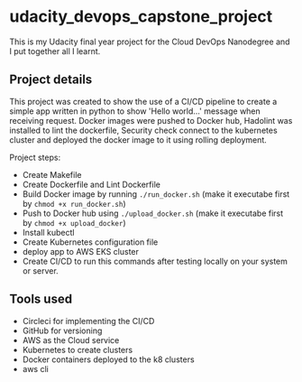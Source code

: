 # udacity_devops_capstone_project

This is my Udacity final year project for the Cloud DevOps Nanodegree and I put together all I learnt.

## Project details

This project was created to show the use of a CI/CD pipeline to create a simple app written in python to show 'Hello world...' message when receiving request.
Docker images were pushed to Docker hub, Hadolint was installed to lint the dockerfile, Security check connect to the kubernetes cluster and deployed the docker image to it using rolling deployment.

Project steps:

- Create Makefile
- Create Dockerfile and Lint Dockerfile
- Build Docker image by running `./run_docker.sh` (make it executabe first by `chmod +x run_docker.sh`)
- Push to Docker hub using `./upload_docker.sh` (make it executabe first by `chmod +x upload_docker`)
- Install kubectl
- Create Kubernetes configuration file
- deploy app to AWS EKS cluster
- Create CI/CD to run this commands after testing locally on your system or server.


## Tools used

- Circleci for implementing the CI/CD
- GitHub for versioning
- AWS as the Cloud service
- Kubernetes to create clusters
- Docker containers deployed to the k8 clusters
- aws cli